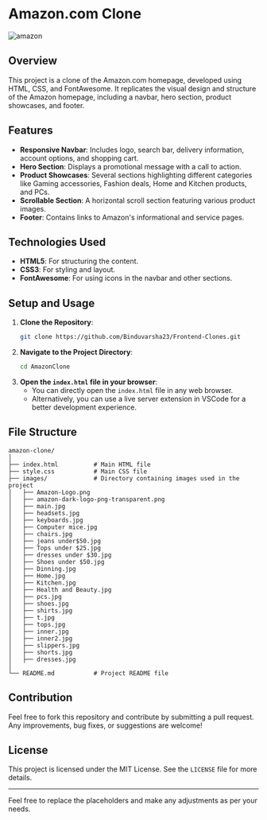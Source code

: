 # Amazon.com Clone
![amazon](https://github.com/Binduvarsha23/Frontend-Clones/assets/123391226/b42b0cef-2c9d-4311-af59-e947d21e7af8)
## Overview

This project is a clone of the Amazon.com homepage, developed using HTML, CSS, and FontAwesome. It replicates the visual design and structure of the Amazon homepage, including a navbar, hero section, product showcases, and footer.

## Features

- **Responsive Navbar**: Includes logo, search bar, delivery information, account options, and shopping cart.
- **Hero Section**: Displays a promotional message with a call to action.
- **Product Showcases**: Several sections highlighting different categories like Gaming accessories, Fashion deals, Home and Kitchen products, and PCs.
- **Scrollable Section**: A horizontal scroll section featuring various product images.
- **Footer**: Contains links to Amazon's informational and service pages.

## Technologies Used

- **HTML5**: For structuring the content.
- **CSS3**: For styling and layout.
- **FontAwesome**: For using icons in the navbar and other sections.

## Setup and Usage

1. **Clone the Repository**:
    ```sh
    git clone https://github.com/Binduvarsha23/Frontend-Clones.git
    ```
2. **Navigate to the Project Directory**:
    ```sh
    cd AmazonClone
    ```
3. **Open the `index.html` file in your browser**:
    - You can directly open the `index.html` file in any web browser.
    - Alternatively, you can use a live server extension in VSCode for a better development experience.

## File Structure

```
amazon-clone/
│
├── index.html          # Main HTML file
├── style.css           # Main CSS file
├── images/             # Directory containing images used in the project
│   ├── Amazon-Logo.png
│   ├── amazon-dark-logo-png-transparent.png
│   ├── main.jpg
│   ├── headsets.jpg
│   ├── keyboards.jpg
│   ├── Computer mice.jpg
│   ├── chairs.jpg
│   ├── jeans under$50.jpg
│   ├── Tops under $25.jpg
│   ├── dresses under $30.jpg
│   ├── Shoes under $50.jpg
│   ├── Dinning.jpg
│   ├── Home.jpg
│   ├── Kitchen.jpg
│   ├── Health and Beauty.jpg
│   ├── pcs.jpg
│   ├── shoes.jpg
│   ├── shirts.jpg
│   ├── t.jpg
│   ├── tops.jpg
│   ├── inner.jpg
│   ├── inner2.jpg
│   ├── slippers.jpg
│   ├── shorts.jpg
│   ├── dresses.jpg
│
└── README.md           # Project README file
```

## Contribution

Feel free to fork this repository and contribute by submitting a pull request. Any improvements, bug fixes, or suggestions are welcome!

## License

This project is licensed under the MIT License. See the `LICENSE` file for more details.

---

Feel free to replace the placeholders and make any adjustments as per your needs.
